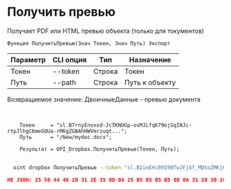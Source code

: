 ﻿---
sidebar_position: 3
---

# Получить превью
 Получает PDF или HTML превью объекта (только для токументов)



`Функция ПолучитьПревью(Знач Токен, Знач Путь) Экспорт`

  | Параметр | CLI опция | Тип | Назначение |
  |-|-|-|-|
  | Токен | --token | Строка | Токен |
  | Путь | --path | Строка | Путь к объекту |

  
  Возвращаемое значение:   ДвоичныеДанные - превью документа

<br/>




```bsl title="Пример кода"
    Токен     = "sl.B7rnyEnvxxd-JcTKNUGp-osMJLfqK79ojSqINJc-rtpJlhgC6meGOUa-rM6gZGBAhHWVmrzuqt...";
    Путь      = "/New/mydoc.docx";

    Результат = OPI_Dropbox.ПолучитьПревью(Токен, Путь);
```



```sh title="Пример команды CLI"
    
  oint dropbox ПолучитьПревью --token "sl.B2ieEHcB9I9BTwJFjbf_MQtoZMKjGYgkpBqzQkvBfuSz41Qpy5r3d7a4ax22I5ILWhd9KLbN5L..." --path %path%

```

```json title="Результат"
НЕ JSON: 25 50 44 46 2D 31 2E 35 0D 0A 25 B5 B5 B5 B5 0D 0A 31 20 30 20 6F 62 6A 0D 0A 3C 3C 2F 54 79 70 65 2F 43 61 74 61 6C 6F 67 2F 50 61 67 65 73 20 32 20 30 20 52 2F 4C 61 6E 67 28 65 6E 2D 55 53…
```

